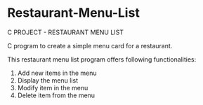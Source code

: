 # Restaurant-Menu-List
C PROJECT - RESTAURANT MENU LIST 

C program to create a simple menu card for a restaurant.

This restaurant menu list program offers following functionalities: 
1. Add new items in the menu 
2. Display the menu list 
3. Modify item in the menu 
4. Delete item from the menu 
